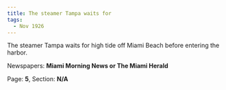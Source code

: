 ```yaml
---  
title: The steamer Tampa waits for  
tags:  
  - Nov 1926  
---  
```

  
The steamer Tampa waits for high tide off Miami Beach before entering the harbor.  
  
Newspapers: **Miami Morning News or The Miami Herald**  
  
Page: **5**, Section: **N/A** 
